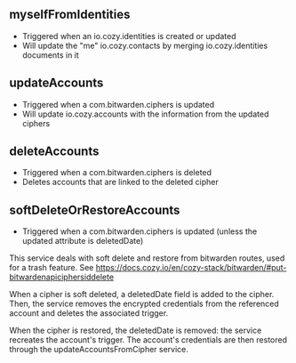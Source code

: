 ## myselfFromIdentities

* Triggered when an io.cozy.identities is created or updated
* Will update the "me" io.cozy.contacts by merging io.cozy.identities documents in it

## updateAccounts

* Triggered when a com.bitwarden.ciphers is updated
* Will update io.cozy.accounts with the information from the updated ciphers

## deleteAccounts

* Triggered when a com.bitwarden.ciphers is deleted
* Deletes accounts that are linked to the deleted cipher 

## softDeleteOrRestoreAccounts

* Triggered when a com.bitwarden.ciphers is updated (unless the updated attribute is deletedDate)

This service deals with soft delete and restore from
bitwarden routes, used for a trash feature.
See https://docs.cozy.io/en/cozy-stack/bitwarden/#put-bitwardenapiciphersiddelete

When a cipher is soft deleted, a deletedDate field is added to the
cipher. Then, the service removes the encrypted credentials from the
referenced account and deletes the associated trigger.

When the cipher is restored, the deletedDate is removed: the service
recreates the account's trigger. The account's credentials are then
restored through the updateAccountsFromCipher service.
